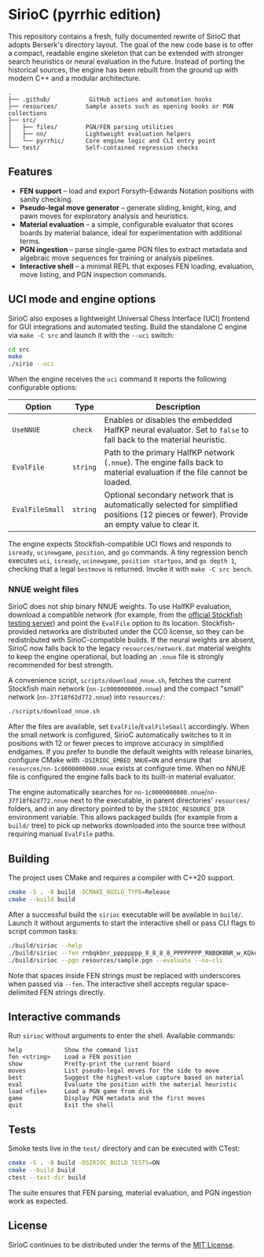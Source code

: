 # SirioC (pyrrhic edition)

This repository contains a fresh, fully documented rewrite of SirioC that adopts
Berserk's directory layout. The goal of the new code base is to offer a compact,
readable engine skeleton that can be extended with stronger search heuristics or
neural evaluation in the future. Instead of porting the historical sources, the
engine has been rebuilt from the ground up with modern C++ and a modular
architecture.

```
.
├── .github/           GitHub actions and automation hooks
├── resources/        Sample assets such as opening books or PGN collections
├── src/
│   ├── files/        PGN/FEN parsing utilities
│   ├── nn/           Lightweight evaluation helpers
│   └── pyrrhic/      Core engine logic and CLI entry point
└── test/             Self-contained regression checks
```

## Features

* **FEN support** – load and export Forsyth–Edwards Notation positions with
  sanity checking.
* **Pseudo-legal move generator** – generate sliding, knight, king, and pawn
  moves for exploratory analysis and heuristics.
* **Material evaluation** – a simple, configurable evaluator that scores boards
  by material balance, ideal for experimentation with additional terms.
* **PGN ingestion** – parse single-game PGN files to extract metadata and
  algebraic move sequences for training or analysis pipelines.
* **Interactive shell** – a minimal REPL that exposes FEN loading, evaluation,
  move listing, and PGN inspection commands.

## UCI mode and engine options

SirioC also exposes a lightweight Universal Chess Interface (UCI) frontend for
GUI integrations and automated testing. Build the standalone C engine via
`make -C src` and launch it with the `--uci` switch:

```bash
cd src
make
./sirio --uci
```

When the engine receives the `uci` command it reports the following configurable
options:

| Option | Type | Description |
| --- | --- | --- |
| `UseNNUE` | `check` | Enables or disables the embedded HalfKP neural evaluator. Set to `false` to fall back to the material heuristic. |
| `EvalFile` | `string` | Path to the primary HalfKP network (`.nnue`). The engine falls back to material evaluation if the file cannot be loaded. |
| `EvalFileSmall` | `string` | Optional secondary network that is automatically selected for simplified positions (12 pieces or fewer). Provide an empty value to clear it. |

The engine expects Stockfish-compatible UCI flows and responds to `isready`,
`ucinewgame`, `position`, and `go` commands. A tiny regression bench executes
`uci`, `isready`, `ucinewgame`, `position startpos`, and `go depth 1`, checking
that a legal `bestmove` is returned. Invoke it with `make -C src bench`.

### NNUE weight files

SirioC does not ship binary NNUE weights. To use HalfKP evaluation, download a
compatible network (for example, from the [official Stockfish testing
server](https://tests.stockfishchess.org/nns/)) and point the `EvalFile` option
to its location. Stockfish-provided networks are distributed under the CC0
license, so they can be redistributed with SirioC-compatible builds. If the
neural weights are absent, SirioC now falls back to the legacy
`resources/network.dat` material weights to keep the engine operational, but
loading an `.nnue` file is strongly recommended for best strength.

A convenience script, `scripts/download_nnue.sh`, fetches the current
Stockfish main network (`nn-1c0000000000.nnue`) and the compact "small" network
(`nn-37f18f62d772.nnue`) into `resources/`:

```bash
./scripts/download_nnue.sh
```

After the files are available, set `EvalFile`/`EvalFileSmall` accordingly.
When the small network is configured, SirioC automatically switches to it in
positions with 12 or fewer pieces to improve accuracy in simplified endgames.
If you prefer to bundle the default weights with release binaries, configure
CMake with `-DSIRIOC_EMBED_NNUE=ON` and ensure that
`resources/nn-1c0000000000.nnue` exists at configure time. When no NNUE file is
configured the engine falls back to its built-in material evaluator.

The engine automatically searches for `nn-1c0000000000.nnue`/`nn-37f18f62d772.nnue`
next to the executable, in parent directories' `resources/` folders, and in any
directory pointed to by the `SIRIOC_RESOURCE_DIR` environment variable. This
allows packaged builds (for example from a `build/` tree) to pick up networks
downloaded into the source tree without requiring manual `EvalFile` paths.

## Building

The project uses CMake and requires a compiler with C++20 support.

```bash
cmake -S . -B build -DCMAKE_BUILD_TYPE=Release
cmake --build build
```

After a successful build the `sirioc` executable will be available in
`build/`. Launch it without arguments to start the interactive shell or pass
CLI flags to script common tasks:

```bash
./build/sirioc --help
./build/sirioc --fen rnbqkbnr_pppppppp_8_8_8_8_PPPPPPPP_RNBQKBNR_w_KQkq_-_0_1 --print
./build/sirioc --pgn resources/sample.pgn --evaluate --no-cli
```

Note that spaces inside FEN strings must be replaced with underscores when
passed via `--fen`. The interactive shell accepts regular space-delimited FEN
strings directly.

## Interactive commands

Run `sirioc` without arguments to enter the shell. Available commands:

```
help            Show the command list
fen <string>    Load a FEN position
show            Pretty-print the current board
moves           List pseudo-legal moves for the side to move
best            Suggest the highest-value capture based on material
eval            Evaluate the position with the material heuristic
load <file>     Load a PGN game from disk
game            Display PGN metadata and the first moves
quit            Exit the shell
```

## Tests

Smoke tests live in the `test/` directory and can be executed with CTest:

```bash
cmake -S . -B build -DSIRIOC_BUILD_TESTS=ON
cmake --build build
ctest --test-dir build
```

The suite ensures that FEN parsing, material evaluation, and PGN ingestion work
as expected.

## License

SirioC continues to be distributed under the terms of the [MIT License](LICENSE).
